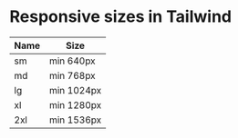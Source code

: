 # Responsive sizes in Tailwind

**Name** | **Size**
--- | ---
sm | min 640px
md | min 768px
lg | min 1024px
xl | min 1280px
2xl | min 1536px
